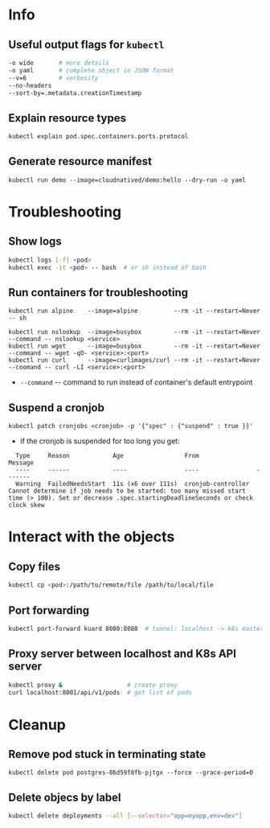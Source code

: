 # Info

## Useful output flags for `kubectl`

```sh
-o wide       # more details
-o yaml       # complete object in JSON format
--v=6         # verbosity
--no-headers
--sort-by=.metadata.creationTimestamp
```

## Explain resource types

```sh
kubectl explain pod.spec.containers.ports.protocol
```

## Generate resource manifest

```
kubectl run demo --image=cloudnatived/demo:hello --dry-run -o yaml
```

# Troubleshooting

## Show logs

```sh
kubectl logs [-f] <pod>
kubectl exec -it <pod> -- bash  # or sh instead of bash
```

## Run containers for troubleshooting

```
kubectl run alpine    --image=alpine          --rm -it --restart=Never           -- sh

kubectl run nslookup  --image=busybox         --rm -it --restart=Never --command -- nslookup <service>
kubectl run wget      --image=busybox         --rm -it --restart=Never --command -- wget -qO- <service>:<port>
kubectl run curl      --image=curlimages/curl --rm -it --restart=Never --coomand -- curl -LI <service>:<port>
```

* `--command` -- command to run instead of container's default entrypoint

## Suspend a cronjob

```
kubectl patch cronjobs <cronjob> -p '{"spec" : {"suspend" : true }}'
```

* if the cronjob is suspended for too long you get:

```Events:
  Type     Reason            Age                 From                Message
  ----     ------            ----                ----                -------
  Warning  FailedNeedsStart  11s (x6 over 111s)  cronjob-controller  Cannot determine if job needs to be started: too many missed start time (> 100). Set or decrease .spec.startingDeadlineSeconds or check clock skew
```

# Interact with the objects

## Copy files

```sh
kubectl cp <pod>:/path/to/remote/file /path/to/local/file
```

## Port forwarding

```sh
kubectl port-forward kuard 8080:8080  # tunnel: localhost -> k8s master -> k8s worker node
```

## Proxy server between localhost and K8s API server

```sh
kubectl proxy &                  # create proxy
curl localhost:8001/api/v1/pods  # get list of pods
```

# Cleanup

## Remove pod stuck in terminating state

```
kubectl delete pod postgres-86d59f8fb-pjtgx --force --grace-period=0
```

## Delete objecs by label

```sh
kubectl delete deployments --all [--selector="app=myapp,env=dev"]
```
